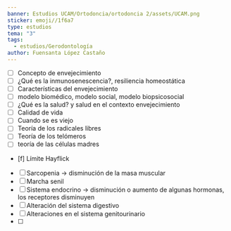 ```yaml
---
banner: Estudios UCAM/Ortodoncia/ortodoncia 2/assets/UCAM.png
sticker: emoji//1f6a7
type: estudios
tema: "3"
tags:
  - estudios/Gerodontología
author: Fuensanta López Castaño
---
```

- [ ] Concepto de envejecimiento
- [ ] ¿Qué es la inmunosenescencia?, resiliencia homeostática
- [ ] Características del envejecimiento 
- [ ] modelo biomédico, modelo social, modelo biopsicosocial 
- [ ] ¿Qué es la salud? y salud en el contexto envejecimiento 
- [ ] Calidad de vida
- [ ] Cuando se es viejo
- [ ] Teoría de los radicales libres
- [ ] Teoría de los telómeros
- [ ] teoría de las células madres
- [f] Límite Hayflick
- [ ] Sarcopenia -> disminución de la masa muscular
- [ ] Marcha senil
- [ ] Sistema endocrino -> disminución o aumento de algunas hormonas, los receptores disminuyen
- [ ] Alteración del sistema digestivo
- [ ] Alteraciones en el sistema genitourinario 
- [ ] 